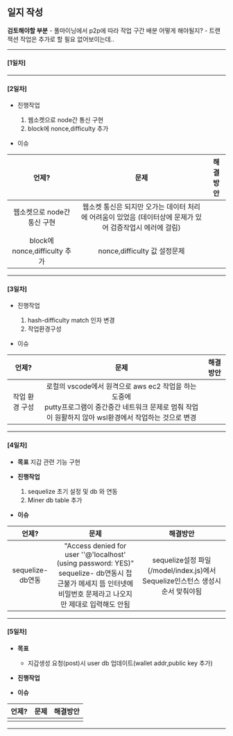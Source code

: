
## 일지 작성


**검토해야할 부분**
    - 풀마이닝에서 p2p에 따라 작업 구간 배분 어떻게 해야될지?
    - 트랜잭션 작업은 추가로 할 필요 없어보이는데..

___________________________________

####  [1일차]



___________________________________

#### [2일차]

- 진행작업
    1) 웹소켓으로 node간 통신 구현
    2) block에 nonce,difficulty 추가

- 이슈

| 언제? | 문제 | 해결 방안 |
|:--:|:--:|--|
| 웹소켓으로 node간 통신 구현|웹소켓 통신은 되지만 오가는 데이터 처리에 어려움이 있었음 (데이터상에 문제가 있어 검증작업시 에러에 걸림)|
| block에 nonce,difficulty 추가 | nonce,difficulty 값 설정문제 |
    
    



___________________________________

#### [3일차]

- 진행작업
    1) hash-difficulty match 인자 변경
    2) 작업환경구성

- 이슈 

| 언제? | 문제 | 해결방안 |
 |:-:|:-:|:-:|
 | 작업 환경 구성 | 로컬의 vscode에서 원격으로 aws ec2 작업을 하는 도중에 <br>  putty프로그램이 중간중간 네트워크 문제로 멈춰 작업이 원활하지 않아 wsl환경에서 작업하는 것으로 변경 |

___________________________________

#### [4일차]
- **목표**
    지갑 관련 기능 구현

- **진행작업**
    1) sequelize 초기 설정 및 db 와 연동
    2) Miner db table 추가

- **이슈**

| 언제? | 문제 | 해결방안 |
|:-:|:-:|:-:|
| sequelize- db연동 | "Access denied for user ''@'localhost' (using password: YES)" <br> sequelize- db연동시 접근불가 메세지 뜸 인터넷에 비밀번호 문제라고 나오지만 제대로 입력해도 안됨 | sequelize설정 파일(/model/index.js)에서 Sequelize인스턴스 생성시 순서 맞춰야됨 |

___________________________________

#### [5일차]
- **목표**
    - 지갑생성 요청(post)시 user db 업데이트(wallet addr,public key 추가)

- **진행작업**

- **이슈**

| 언제? | 문제 | 해결방안 |
|:-:|:-:|:-:|
|  |  |  |

___________________________________

